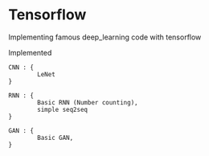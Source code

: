 # Tensorflow
Implementing famous deep_learning code with tensorflow

Implemented

    CNN : {
            LeNet
    }

    RNN : {
            Basic RNN (Number counting),
            simple seq2seq
    }

    GAN : {
            Basic GAN,
    }
